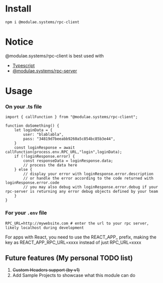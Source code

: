 # Install
```
npm i @modulae.systems/rpc-client
```

# Notice
@modulae.systems/rpc-client is best used with
- [Typescript](https://www.npmjs.com/package/typescript)
- [@modulae.systems/rpc-server](https://www.npmjs.com/package/@modulae.systems/rpc-server)

# Usage
### On your .ts file
```
import { callFunction } from "@modulae.systems/rpc-client";

function doSomething() {
    let loginData = {
        user: "blablabla",
        pass: "34819d7beeabb9260a5c854bc85b3e44",
    }
    const loginResponse = await callFunction(process.env.RPC_URL,"login",loginData);
    if (!loginResponse.error) {
        const responseData = loginResponse.data;
        // process the data here
    } else {
        // display your error with loginResponse.error.description
        // or handle the error according to the code returned with loginResponse.error.code
        // you may also debug with loginResponse.error.debug if your rpc-server is returning any error debug objects defined by your team
    }
}
```

### For your ```.env``` file
```
RPC_URL=http://mywebsite.com # enter the url to your rpc server, likely localhost during development
```
For apps with React, you need to use the REACT_APP_ prefix, making the key as REACT_APP_RPC_URL=xxxx instead of just RPC_URL=xxxx

## Future features (My personal TODO list)
1. ~~Custom Headers support (by v1)~~
2. Add Sample Projects to showcase what this module can do